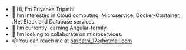 - 👋 Hi, I’m Priyanka Tripathi
- 👀 I’m interested in Cloud computing, Microservice, Docker-Container, .Net Stack and Database services.
- 🌱 I’m currently learning Angular-formly.
- 💞️ I’m looking to collaborate on microservices.
- 📫 You can reach me at ptripathi_17@hotmail.com

<!---
ptripathi-17/ptripathi-17 is a ✨ special ✨ repository because its `README.md` (this file) appears on your GitHub profile.
You can click the Preview link to take a look at your changes.
--->
